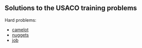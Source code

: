 ## Solutions to the USACO training problems

Hard problems:
- [camelot](camelot.cc) 
- [nuggets](nuggets.cc)
- [job](job.cc)